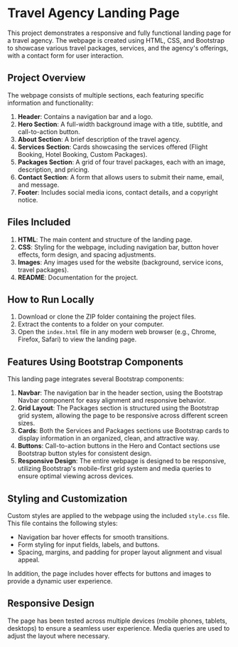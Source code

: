 # Travel Agency Landing Page


This project demonstrates a responsive and fully functional landing page for a travel agency. The webpage is created using HTML, CSS, and Bootstrap to showcase various travel packages, services, and the agency's offerings, with a contact form for user interaction.

## Project Overview

The webpage consists of multiple sections, each featuring specific information and functionality:

1. **Header**: Contains a navigation bar and a logo.
2. **Hero Section**: A full-width background image with a title, subtitle, and call-to-action button.
3. **About Section**: A brief description of the travel agency.
4. **Services Section**: Cards showcasing the services offered (Flight Booking, Hotel Booking, Custom Packages).
5. **Packages Section**: A grid of four travel packages, each with an image, description, and pricing.
6. **Contact Section**: A form that allows users to submit their name, email, and message.
7. **Footer**: Includes social media icons, contact details, and a copyright notice.

## Files Included

1. **HTML**: The main content and structure of the landing page.
2. **CSS**: Styling for the webpage, including navigation bar, button hover effects, form design, and spacing adjustments.
3. **Images**: Any images used for the website (background, service icons, travel packages).
4. **README**: Documentation for the project.

## How to Run Locally

1. Download or clone the ZIP folder containing the project files.
2. Extract the contents to a folder on your computer.
3. Open the `index.html` file in any modern web browser (e.g., Chrome, Firefox, Safari) to view the landing page.

## Features Using Bootstrap Components

This landing page integrates several Bootstrap components:

1. **Navbar**: The navigation bar in the header section, using the Bootstrap Navbar component for easy alignment and responsive behavior.
2. **Grid Layout**: The Packages section is structured using the Bootstrap grid system, allowing the page to be responsive across different screen sizes.
3. **Cards**: Both the Services and Packages sections use Bootstrap cards to display information in an organized, clean, and attractive way.
4. **Buttons**: Call-to-action buttons in the Hero and Contact sections use Bootstrap button styles for consistent design.
5. **Responsive Design**: The entire webpage is designed to be responsive, utilizing Bootstrap's mobile-first grid system and media queries to ensure optimal viewing across devices.

## Styling and Customization

Custom styles are applied to the webpage using the included `style.css` file. This file contains the following styles:

- Navigation bar hover effects for smooth transitions.
- Form styling for input fields, labels, and buttons.
- Spacing, margins, and padding for proper layout alignment and visual appeal.

In addition, the page includes hover effects for buttons and images to provide a dynamic user experience.

## Responsive Design

The page has been tested across multiple devices (mobile phones, tablets, desktops) to ensure a seamless user experience. Media queries are used to adjust the layout where necessary.
